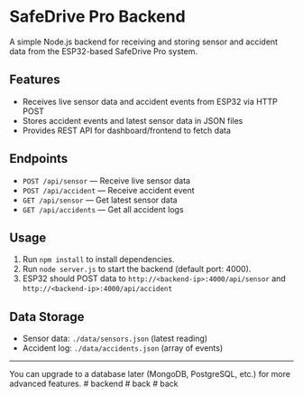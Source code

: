 # SafeDrive Pro Backend

A simple Node.js backend for receiving and storing sensor and accident data from the ESP32-based SafeDrive Pro system.

## Features
- Receives live sensor data and accident events from ESP32 via HTTP POST
- Stores accident events and latest sensor data in JSON files
- Provides REST API for dashboard/frontend to fetch data

## Endpoints
- `POST /api/sensor` — Receive live sensor data
- `POST /api/accident` — Receive accident event
- `GET /api/sensor` — Get latest sensor data
- `GET /api/accidents` — Get all accident logs

## Usage
1. Run `npm install` to install dependencies.
2. Run `node server.js` to start the backend (default port: 4000).
3. ESP32 should POST data to `http://<backend-ip>:4000/api/sensor` and `http://<backend-ip>:4000/api/accident`

## Data Storage
- Sensor data: `./data/sensors.json` (latest reading)
- Accident log: `./data/accidents.json` (array of events)

---

You can upgrade to a database later (MongoDB, PostgreSQL, etc.) for more advanced features.
#   b a c k e n d  
 #   b a c k  
 #   b a c k  
 